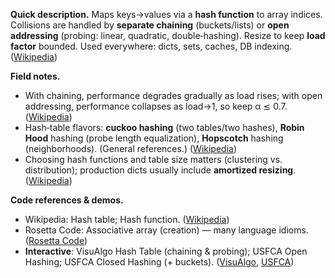 **Quick description.**
Maps keys→values via a **hash function** to array indices. Collisions are handled by **separate chaining** (buckets/lists) or **open addressing** (probing: linear, quadratic, double‑hashing). Resize to keep **load factor** bounded. Used everywhere: dicts, sets, caches, DB indexing. ([Wikipedia](https://en.wikipedia.org/wiki/Hash_table))

**Field notes.**

* With chaining, performance degrades gradually as load rises; with open addressing, performance collapses as load→1, so keep α ≲ 0.7. ([Wikipedia](https://en.wikipedia.org/wiki/Hash_table))
* Hash‑table flavors: **cuckoo hashing** (two tables/two hashes), **Robin Hood** hashing (probe length equalization), **Hopscotch** hashing (neighborhoods). (General references.) ([Wikipedia](https://en.wikipedia.org/wiki/Cuckoo_hashing))
* Choosing hash functions and table size matters (clustering vs. distribution); production dicts usually include **amortized resizing**. ([Wikipedia](https://en.wikipedia.org/wiki/Hash_table))

**Code references & demos.**

* Wikipedia: Hash table; Hash function. ([Wikipedia](https://en.wikipedia.org/wiki/Hash_table))
* Rosetta Code: Associative array (creation) — many language idioms. ([Rosetta Code](https://rosettacode.org/wiki/Associative_array/Creation))
* **Interactive**: VisuAlgo Hash Table (chaining & probing); USFCA Open Hashing; USFCA Closed Hashing (+ buckets). ([VisuAlgo](https://visualgo.net/en/hashtable), [USFCA](https://www.cs.usfca.edu/~galles/visualization/OpenHash.html))